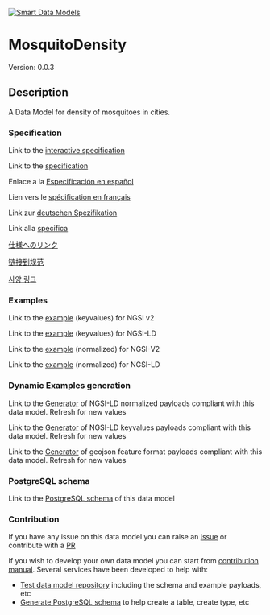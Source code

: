[![Smart Data Models](https://smartdatamodels.org/wp-content/uploads/2022/01/SmartDataModels_logo.png "Logo")](https://smartdatamodels.org)
# MosquitoDensity
Version: 0.0.3

## Description 

A Data Model for density of mosquitoes in cities.
### Specification

Link to the [interactive specification](https://swagger.lab.fiware.org/?url=https://smart-data-models.github.io/dataModel.Environment/MosquitoDensity/swagger.yaml)

Link to the [specification](https://github.com/smart-data-models/dataModel.Environment/blob/master/MosquitoDensity/doc/spec.md)

Enlace a la [Especificación en español](https://github.com/smart-data-models/dataModel.Environment/blob/master/MosquitoDensity/doc/spec_ES.md)

Lien vers le [spécification en français](https://github.com/smart-data-models/dataModel.Environment/blob/master/MosquitoDensity/doc/spec_FR.md)

Link zur [deutschen Spezifikation](https://github.com/smart-data-models/dataModel.Environment/blob/master/MosquitoDensity/doc/spec_DE.md)

Link alla [specifica](https://github.com/smart-data-models/dataModel.Environment/blob/master/MosquitoDensity/doc/spec_IT.md)

[仕様へのリンク](https://github.com/smart-data-models/dataModel.Environment/blob/master/MosquitoDensity/doc/spec_JA.md)

[链接到规范](https://github.com/smart-data-models/dataModel.Environment/blob/master/MosquitoDensity/doc/spec_ZH.md)

[사양 링크](https://github.com/smart-data-models/dataModel.Environment/blob/master/MosquitoDensity/doc/spec_KO.md)
### Examples

Link to the [example](https://smart-data-models.github.io/dataModel.Environment/MosquitoDensity/examples/example.json) (keyvalues) for NGSI v2

Link to the [example](https://smart-data-models.github.io/dataModel.Environment/MosquitoDensity/examples/example.jsonld) (keyvalues) for NGSI-LD

Link to the [example](https://smart-data-models.github.io/dataModel.Environment/MosquitoDensity/examples/example-normalized.json) (normalized) for NGSI-V2

Link to the [example](https://smart-data-models.github.io/dataModel.Environment/MosquitoDensity/examples/example-normalized.jsonld) (normalized) for NGSI-LD
### Dynamic Examples generation

Link to the [Generator](https://smartdatamodels.org/extra/ngsi-ld_generator.php?schemaUrl=https://raw.githubusercontent.com/smart-data-models/dataModel.Environment/master/MosquitoDensity/schema.json&email=info@smartdatamodels.org) of NGSI-LD normalized payloads compliant with this data model. Refresh for new values

Link to the [Generator](https://smartdatamodels.org/extra/ngsi-ld_generator_keyvalues.php?schemaUrl=https://raw.githubusercontent.com/smart-data-models/dataModel.Environment/master/MosquitoDensity/schema.json&email=info@smartdatamodels.org) of NGSI-LD keyvalues payloads compliant with this data model. Refresh for new values

Link to the [Generator](https://smartdatamodels.org/extra/geojson_features_generator.php?schemaUrl=https://raw.githubusercontent.com/smart-data-models/dataModel.Environment/master/MosquitoDensity/schema.json&email=info@smartdatamodels.org) of geojson feature format payloads compliant with this data model. Refresh for new values
### PostgreSQL schema

Link to the [PostgreSQL schema](https://github.com/smart-data-models/dataModel.Environment/blob/master/MosquitoDensity/schema.sql) of this data model
### Contribution

 If you have any issue on this data model you can raise an [issue](https://github.com/smart-data-models/dataModel.Environment/issues)  or contribute with a [PR](https://github.com/smart-data-models/dataModel.Environment/pulls)

 If you wish to develop your own data model you can start from [contribution manual](https://bit.ly/contribution_manual). Several services have been developed to help with: 
 - [Test data model repository](https://smartdatamodels.org/index.php/data-models-contribution-api/) including the schema and example payloads, etc
 - [Generate PostgreSQL schema](https://smartdatamodels.org/index.php/sql-service/) to help create a table, create type, etc